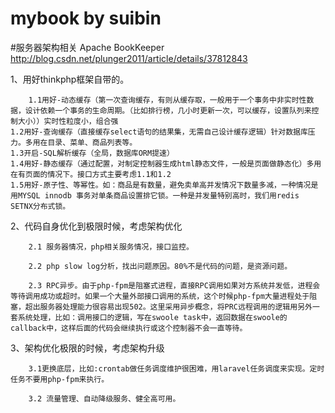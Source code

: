 # mybook by suibin
#服务器架构相关
Apache BookKeeper
http://blog.csdn.net/plunger2011/article/details/37812843


1、用好thinkphp框架自带的。

        1.1用好-动态缓存（第一次查询缓存，有则从缓存取，一般用于一个事务中非实时性数据，设计依赖一个事务的生命周期。（比如排行榜，几小时更新一次，可以缓存，设置队列来控制大小））实时性粒度小，组合强
	1.2用好-查询缓存（直接缓存select语句的结果集，无需自己设计缓存逻辑）针对数据库压力。多用在目录、菜单、商品列表等。
	1.3开启-SQL解析缓存（全局，数据库ORM提速）
	1.4用好-静态缓存（通过配置，对制定控制器生成html静态文件，一般是页面做静态化）多用在有页面的情况下。接口方式主要考虑1.1和1.2
	1.5用好-原子性、等幂性。如：商品是有数量，避免卖单高并发情况下数量多减，一种情况是用MYSQL innodb 事务对单条商品设置排它锁。一种是并发量特别高时，我们用redis SETNX分布式锁。


2、代码自身优化到极限时候，考虑架构优化

        2.1 服务器情况，php相关服务情况，接口监控。

        2.2 php slow log分析，找出问题原因。80%不是代码的问题，是资源问题。
	
        2.3 RPC异步。由于php-fpm是阻塞式进程，直接RPC调用如果对方系统并发低，进程会等待调用成功或超时。如果一个大量外部接口调用的系统，这个时候php-fpm大量进程处于阻塞，超出服务器处理能力很容易出现502。这里采用异步概念，将PRC远程调用的逻辑用另外一套系统处理，比如：调用接口的逻辑，写在swoole task中，返回数据在swoole的 callback中，这样后面的代码会继续执行或这个控制器不会一直等待。
	
	
3、架构优化极限的时候，考虑架构升级

        3.1更换底层，比如:crontab做任务调度维护很困难，用laravel任务调度来实现。定时任务不要用php-fpm来执行。
   
        3.2 流量管理、自动降级服务、健全高可用。
   
